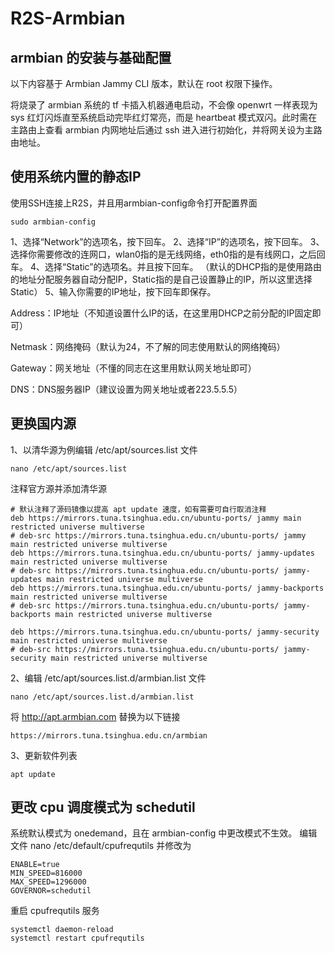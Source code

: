 # R2S-Armbian
## armbian 的安装与基础配置
以下内容基于 Armbian Jammy CLI 版本，默认在 root 权限下操作。

将烧录了 armbian 系统的 tf 卡插入机器通电启动，不会像 openwrt 一样表现为 sys 红灯闪烁直至系统启动完毕红灯常亮，而是 heartbeat 模式双闪。此时需在主路由上查看 armbian 内网地址后通过 ssh 进入进行初始化，并将网关设为主路由地址。

## 使用系统内置的静态IP
使用SSH连接上R2S，并且用armbian-config命令打开配置界面
```
sudo armbian-config
```
1、选择“Network”的选项名，按下回车。
2、选择“IP”的选项名，按下回车。
3、选择你需要修改的连网口，wlan0指的是无线网络，eth0指的是有线网口，之后回车。
4、选择“Static”的选项名。并且按下回车。
（默认的DHCP指的是使用路由的地址分配服务器自动分配IP，Static指的是自己设置静止的IP，所以这里选择Static）
5、输入你需要的IP地址，按下回车即保存。

Address：IP地址（不知道设置什么IP的话，在这里用DHCP之前分配的IP固定即可）

Netmask：网络掩码（默认为24，不了解的同志使用默认的网络掩码）

Gateway：网关地址（不懂的同志在这里用默认网关地址即可）

DNS：DNS服务器IP（建议设置为网关地址或者223.5.5.5）

## 更换国内源
1、以清华源为例编辑 /etc/apt/sources.list 文件
```
nano /etc/apt/sources.list
```
注释官方源并添加清华源
```
# 默认注释了源码镜像以提高 apt update 速度，如有需要可自行取消注释
deb https://mirrors.tuna.tsinghua.edu.cn/ubuntu-ports/ jammy main restricted universe multiverse
# deb-src https://mirrors.tuna.tsinghua.edu.cn/ubuntu-ports/ jammy main restricted universe multiverse
deb https://mirrors.tuna.tsinghua.edu.cn/ubuntu-ports/ jammy-updates main restricted universe multiverse
# deb-src https://mirrors.tuna.tsinghua.edu.cn/ubuntu-ports/ jammy-updates main restricted universe multiverse
deb https://mirrors.tuna.tsinghua.edu.cn/ubuntu-ports/ jammy-backports main restricted universe multiverse
# deb-src https://mirrors.tuna.tsinghua.edu.cn/ubuntu-ports/ jammy-backports main restricted universe multiverse

deb https://mirrors.tuna.tsinghua.edu.cn/ubuntu-ports/ jammy-security main restricted universe multiverse
# deb-src https://mirrors.tuna.tsinghua.edu.cn/ubuntu-ports/ jammy-security main restricted universe multiverse
```
2、编辑 /etc/apt/sources.list.d/armbian.list 文件
```
nano /etc/apt/sources.list.d/armbian.list
```
将 http://apt.armbian.com 替换为以下链接
```
https://mirrors.tuna.tsinghua.edu.cn/armbian
```
3、更新软件列表
```
apt update
```
## 更改 cpu 调度模式为 schedutil
系统默认模式为 onedemand，且在 armbian-config 中更改模式不生效。 编辑文件 nano /etc/default/cpufrequtils 并修改为
```
ENABLE=true
MIN_SPEED=816000
MAX_SPEED=1296000
GOVERNOR=schedutil
```
重启 cpufrequtils 服务
```
systemctl daemon-reload
systemctl restart cpufrequtils
```
## 
